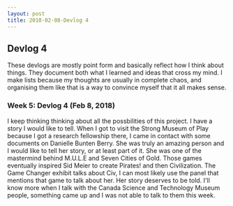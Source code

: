 ```yaml
---
layout: post
title: 2018-02-08-Devlog 4
---
```


## Devlog 4

These devlogs are mostly point form and basically reflect how I think about things. They document both what I learned and ideas that cross my mind. I make lists because my thoughts are usually in complete chaos, and organising them like that is a way to convince myself that it all makes sense.

### Week 5: Devlog 4 (Feb 8, 2018)

I keep thinking thinking about all the possbilities of this project. I have a story I would like to tell. When I got to visit the Strong Museum of Play because I got a research fellowship there, I came in contact with some documents on Danielle Bunten Berry. She was truly an amazing person and I would like to tell her story, or at least part of it. She was one of the mastermind behind M.U.L.E and Seven Cities of Gold. Those games eventually inspired Sid Meier to create Pirates! and then Civilization. The Game Changer exhibit talks about Civ, I can most likely use the panel that mentions that game to talk about her. Her story deserves to be told. I'll know more when I talk with the Canada Science and Technology Museum people, something came up and I was not able to talk to them this week.

